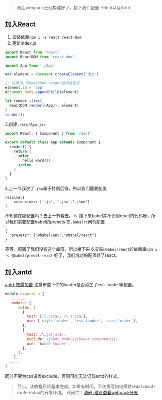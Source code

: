 > 前面webpack已经构建好了，接下我们配置下Reat以及Antd

## 加入React
1. 安装依赖`npm i -s react react-dom`
2. 更新index.js
```javascript
import React from 'react'
import ReactDOM from 'react-dom'

import App from './App'

var element = document.createElement('div')

// 设置id,为ReactDOM.render提供挂载点
element.id = 'app'
document.body.appendChild(element)

let render =()=>{
  ReactDOM.render(<App/>, element)
}
render();
```
3.创建`./src/App.jsx`
```jsx
import React, { Component } from 'react'

export default class App extends Component {
  render() {
    return (
      <div>
        hello word!!!
      </div>
    )
  }
}
```
4.上一节我说了`.jsx`属于特别后缀，所以我们需要配置
```
resolve:{
    extensions: ['.js', '.jsx','.json']
}
```
不知道在哪配置吗？去上一节看去。
5. 接下来babel并不识别react的代码呀，所以我们需要配置babel的presets
在`.babelrc`问价配置
```
{
  "presets": ["@babel/env","@babel/react"]
}
```
等等，配置了我们没有这个库呀，所以接下来
6.安装`@babel/react`的依赖库`npm i -d @babel/preset-react`
好了，我们成功的配置好了react。
## 加入antd
[antd-按需加载](https://ant.design/docs/react/introduce-cn#%E6%8C%89%E9%9C%80%E5%8A%A0%E8%BD%BD)
注意审查下你的loader是否添加了css-loader等配置。
```javascript
module.exports = {
   ......
   module: {
      rules: [
        {
          test: [/\.css$/, /\.scss$/],
          use: ['style-loader', 'css-loader', 'sass-loader'],
        },
        {
          test: /\.js|jsx$/,
          exclude: /(node_modules|bower_components)/,
          use: 'babel-loader',
        },
      ],
    },
  .....
}
```
同时不要为css设置exclude，否则可能无法记载antd的样式。

> 至此，该教程已经基本完成。如果有时间，下次再写如何搭建react react-route redux的开发环境。
代码库：[源码-建议查看webpack分支](https://github.com/doter1995/game-start)
